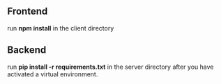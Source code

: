## Frontend ##

run **npm install** in the client directory

## Backend ## 

run **pip install -r requirements.txt** in the server directory after you have activated a virtual environment.
